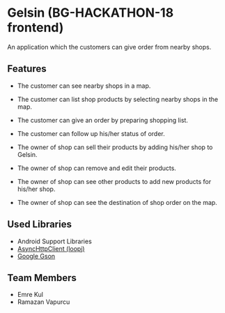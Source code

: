 # Gelsin (BG-HACKATHON-18 frontend)
An application which the customers can give order from nearby shops.

## Features
* The customer can see nearby shops in a map.
* The customer can list shop products by selecting nearby shops in the map.
* The customer can give an order by preparing shopping list.
* The customer can follow up his/her status of order.

* The owner of shop can sell their products by adding his/her shop to Gelsin.
* The owner of shop can remove and edit their products.
* The owner of shop can see other products to add new products for his/her shop.
* The owner of shop can see the destination of shop order on the map.

## Used Libraries
* Android Support Libraries
* [AsyncHttpClient (loopj)](https://github.com/loopj/android-async-http)
* [Google Gson](https://github.com/google/gson)

## Team Members
* Emre Kul
* Ramazan Vapurcu